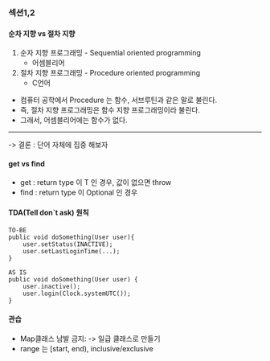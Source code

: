 ### 섹션1,2
#### 순차 지향 vs 절차 지향
1. 순자 지향 프로그래밍 - Sequential oriented programming
    - 어셈블리어
2. 절차 지향 프로그래밍 - Procedure oriented programming
    - C언어
* 컴퓨터 공학에서 Procedure 는 함수, 서브루틴과 같은 말로 불린다.
* 즉, 절차 지향 프로그래밍은 함수 지향 프로그래밍이라 불린다.
* 그래서, 어셈블리어에는 함수가 없다.
****
-> 결론 : 단어 자체에 집중 해보자

#### get vs find
- get : return type 이 T 인 경우, 값이 없으면 throw
- find : return type 이 Optional<T> 인 경우

#### TDA(Tell don`t ask) 원칙
```
TO-BE
public void doSomething(User user){
    user.setStatus(INACTIVE);
    user.setLastLoginTime(...);
}

AS IS
public void doSomething(User user) {
    user.inactive();
    user.login(Clock.systemUTC());
}
```
#### 관습
- Map클래스 남발 금지: -> 일급 클래스로 만들기
- range 는 [start, end), inclusive/exclusive